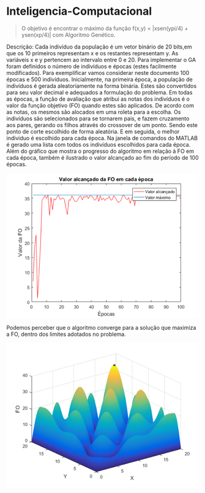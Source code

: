 # Inteligencia-Computacional
> O objetivo é encontrar o máximo da função f(x,y) = |xsen(ypi/4) + ysen(xp/4)| com Algoritmo Genético.

Descrição:
Cada indivíduo da população é um vetor binário de 20 bits,em que os 10 primeiros
representam x e os restantes representam y. As variáveis x e y pertencem ao intervalo entre 0 e 20.
Para implementar o GA foram definidos o número de indivíduos e épocas
(estes facilmente modificados). Para exemplificar vamos considerar neste documento
100 épocas e 500 indivíduos.
Inicialmente, na primeira época, a população de indivíduos é gerada
aleatoriamente na forma binária. Estes são convertidos para seu valor decimal e
adequados a formulação do problema. Em todas as épocas, a função de avaliação que
atribui as notas dos indivíduos é o valor da função objetivo (FO) quando estes são
aplicados. De acordo com as notas, os mesmos são alocados em uma roleta para a
escolha. Os indivíduos são selecionados para se tornarem pais, e fazem cruzamento
aos pares, gerando os filhos através do crossover de um ponto. Sendo este ponto de
corte escolhido de forma aleatória. E em seguida, o melhor individuo é escolhido para
cada época.
Na janela de comandos do MATLAB é gerado uma lista com todos os
indivíduos escolhidos para cada época. Além do gráfico que mostra o progresso do
algoritmo em relação à FO em cada época, também é ilustrado o valor
alcançado ao fim do período de 100 épocas.

![](fig1.png)

Podemos perceber que o algoritmo converge para a solução que maximiza
a FO, dentro dos limites adotados no problema.

![](fig2.png)
